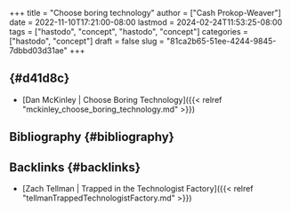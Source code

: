 +++
title = "Choose boring technology"
author = ["Cash Prokop-Weaver"]
date = 2022-11-10T17:21:00-08:00
lastmod = 2024-02-24T11:53:25-08:00
tags = ["hastodo", "concept", "hastodo", "concept"]
categories = ["hastodo", "concept"]
draft = false
slug = "81ca2b65-51ee-4244-9845-7dbbd03d31ae"
+++

##  {#d41d8c}

-   [Dan McKinley | Choose Boring Technology]({{< relref "mckinley_choose_boring_technology.md" >}})


## Bibliography {#bibliography}

<style>.csl-entry{text-indent: -1.5em; margin-left: 1.5em;}</style><div class="csl-bib-body">
</div>


## Backlinks {#backlinks}

-   [Zach Tellman | Trapped in the Technologist Factory]({{< relref "tellmanTrappedTechnologistFactory.md" >}})
